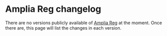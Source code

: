 ﻿# Amplia Reg changelog

There are no versions publicly available of [Amplia Reg](index.md) at the moment. Once there are, this page will list the changes in each version.

